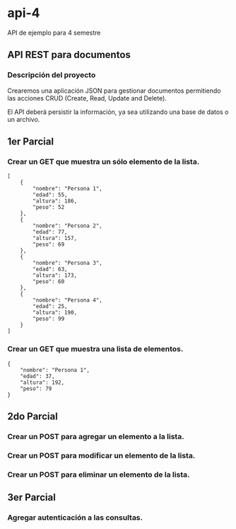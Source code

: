 # api-4

API de ejemplo para 4 semestre

## API REST para documentos

### Descripción del proyecto

Crearemos una aplicación JSON para gestionar documentos permitiendo las acciones CRUD (Create, Read, Update and Delete).

El API deberá persistir la información, ya sea utilizando una base de datos o un archivo.

## 1er Parcial
### Crear un GET que muestra un sólo elemento de la lista.

    [
        {
            "nombre": "Persona 1",
            "edad": 55,
            "altura": 186,
            "peso": 52
        },
        {
            "nombre": "Persona 2",
            "edad": 77,
            "altura": 157,
            "peso": 69
        },
        {
            "nombre": "Persona 3",
            "edad": 63,
            "altura": 173,
            "peso": 60
        },
        {
            "nombre": "Persona 4",
            "edad": 25,
            "altura": 190,
            "peso": 99
        }
    ]

### Crear un GET que muestra una lista de elementos.

    {
        "nombre": "Persona 1",
        "edad": 37,
        "altura": 192,
        "peso": 79
    }


## 2do Parcial
### Crear un POST para agregar un elemento a la lista.
### Crear un POST para modificar un elemento de la lista.
### Crear un POST para eliminar un elemento de la lista.
## 3er Parcial
### Agregar autenticación a las consultas.
